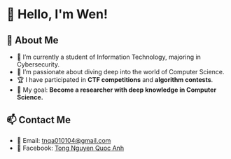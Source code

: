 # 👋 Hello, I'm Wen!

## 🚀 About Me
- 🔭 I’m currently a student of Information Technology, majoring in Cybersecurity.  
- 🌱 I’m passionate about diving deep into the world of Computer Science.  
- 🏆 I have participated in **CTF competitions** and **algorithm contests**.  
- 🎯 My goal: **Become a researcher with deep knowledge in Computer Science.**  

## 📫 Contact Me
- 📧 Email: tnqa010104@gmail.com  
- 🔗 Facebook: [Tong Nguyen Quoc Anh](https://www.facebook.com/weninthelab)  
